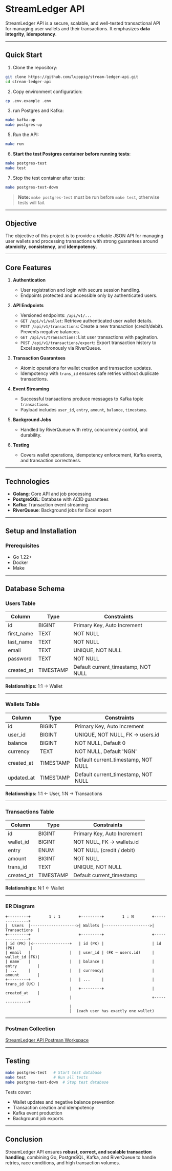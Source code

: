 # StreamLedger API

StreamLedger API is a secure, scalable, and well-tested transactional API for managing user wallets and their transactions. It emphasizes **data integrity**, **idempotency**.

---

## Quick Start

1. Clone the repository:

```bash
git clone https://github.com/lupppig/stream-ledger-api.git
cd stream-ledger-api
```

2. Copy environment configuration:

```bash
cp .env.example .env
```

3. run Postgres and Kafka:

```bash
make kafka-up
make postgres-up
```

5. Run the API:

```bash
make run
```

6. **Start the test Postgres container before running tests**:

```bash
make postgres-test
make test
```

7. Stop the test container after tests:

```bash
make postgres-test-down
```

> **Note:** `make postgres-test` must be run before `make test`, otherwise tests will fail.

---

## Objective

The objective of this project is to provide a reliable JSON API for managing user wallets and processing transactions with strong guarantees around **atomicity**, **consistency**, and **idempotency**.

---

## Core Features

1. **Authentication**

   * User registration and login with secure session handling.
   * Endpoints protected and accessible only by authenticated users.

2. **API Endpoints**

   * Versioned endpoints: `/api/v1/...`
   * `GET /api/v1/wallet`: Retrieve authenticated user wallet details.
   * `POST /api/v1/transactions`: Create a new transaction (credit/debit). Prevents negative balances.
   * `GET /api/v1/transactions`: List user transactions with pagination.
   * `POST /api/v1/transactions/export`: Export transaction history to Excel asynchronously via RiverQueue.

3. **Transaction Guarantees**

   * Atomic operations for wallet creation and transaction updates.
   * Idempotency with `trans_id` ensures safe retries without duplicate transactions.

4. **Event Streaming**

   * Successful transactions produce messages to Kafka topic `transactions`.
   * Payload includes `user_id`, `entry`, `amount`, `balance`, `timestamp`.

5. **Background Jobs**

   * Handled by RiverQueue with retry, concurrency control, and durability.

6. **Testing**

   * Covers wallet operations, idempotency enforcement, Kafka events, and transaction correctness.

---

## Technologies

* **Golang**: Core API and job processing
* **PostgreSQL**: Database with ACID guarantees
* **Kafka**: Transaction event streaming
* **RiverQueue**: Background jobs for Excel export

---

## Setup and Installation

### Prerequisites

* Go 1.22+
* Docker
* Make

---

## Database Schema

### Users Table

| Column     | Type      | Constraints                         |
| ---------- | --------- | ----------------------------------- |
| id         | BIGINT    | Primary Key, Auto Increment         |
| first_name | TEXT      | NOT NULL                            |
| last_name  | TEXT      | NOT NULL                            |
| email      | TEXT      | UNIQUE, NOT NULL                    |
| password   | TEXT      | NOT NULL                            |
| created_at | TIMESTAMP | Default current_timestamp, NOT NULL |

**Relationships:** 1:1 → Wallet

---

### Wallets Table

| Column     | Type      | Constraints                         |
| ---------- | --------- | ----------------------------------- |
| id         | BIGINT    | Primary Key, Auto Increment         |
| user_id    | BIGINT    | UNIQUE, NOT NULL, FK → users.id     |
| balance    | BIGINT    | NOT NULL, Default 0                 |
| currency   | TEXT      | NOT NULL, Default 'NGN'             |
| created_at | TIMESTAMP | Default current_timestamp, NOT NULL |
| updated_at | TIMESTAMP | Default current_timestamp, NOT NULL |

**Relationships:** 1:1 ← User, 1:N → Transactions

---

### Transactions Table

| Column     | Type      | Constraints                 |
| ---------- | --------- | --------------------------- |
| id         | BIGINT    | Primary Key, Auto Increment |
| wallet_id  | BIGINT    | NOT NULL, FK → wallets.id   |
| entry      | ENUM      | NOT NULL (credit / debit)   |
| amount     | BIGINT    | NOT NULL                    |
| trans_id   | TEXT      | UNIQUE, NOT NULL            |
| created_at | TIMESTAMP | Default current_timestamp   |

**Relationships:** N:1 ← Wallet

---

### ER Diagram

```
+---------+        1 : 1        +---------+        1 : N        +---------------+
|  Users  |-------------------->| Wallets |-------------------->| Transactions  |
+---------+                     +---------+                     +---------------+
| id (PK) |<----------------+   | id (PK) |                     | id (PK)       |
| email   |                 |   | user_id | (FK → users.id)     | wallet_id (FK)|
| name    |                 |   | balance |                     | entry         |
| ...     |                 |   | currency|                     | amount        |
+---------+                 |   | ...     |                     | trans_id (UK) |
                            |   +---------+                     | created_at    |
                            |                                   +---------------+
                            |
                            |  (each user has exactly one wallet)
```

---

### Postman Collection

[StreamLedger API Postman Workspace](https://www.postman.com/movie4-7051/workspace/shop-lyft/collection/29589431-d1cf921e-98fc-437b-82b4-8d7e02571732?action=share&creator=29589431)

---

## Testing

```bash
make postgres-test   # Start test database
make test            # Run all tests
make postgres-test-down  # Stop test database
```

Tests cover:

* Wallet updates and negative balance prevention
* Transaction creation and idempotency
* Kafka event production
* Background job exports

---

## Conclusion

StreamLedger API ensures **robust, correct, and scalable transaction handling**, combining Go, PostgreSQL, Kafka, and RiverQueue to handle retries, race conditions, and high transaction volumes.
